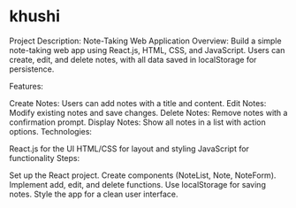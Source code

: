 # khushi
Project Description: Note-Taking Web Application
Overview: Build a simple note-taking web app using React.js, HTML, CSS, and JavaScript. Users can create, edit, and delete notes, with all data saved in localStorage for persistence.

Features:

Create Notes: Users can add notes with a title and content.
Edit Notes: Modify existing notes and save changes.
Delete Notes: Remove notes with a confirmation prompt.
Display Notes: Show all notes in a list with action options.
Technologies:

React.js for the UI
HTML/CSS for layout and styling
JavaScript for functionality
Steps:

Set up the React project.
Create components (NoteList, Note, NoteForm).
Implement add, edit, and delete functions.
Use localStorage for saving notes.
Style the app for a clean user interface.
